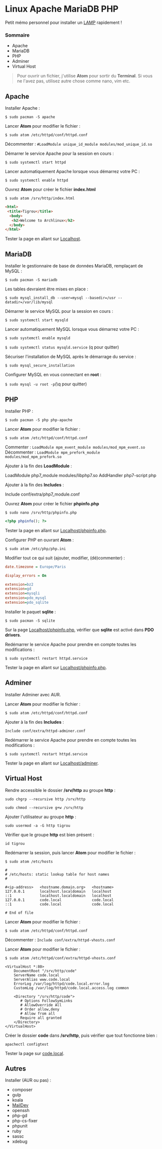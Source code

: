 # Linux Apache MariaDB PHP

Petit mémo personnel pour installer un [LAMP](https://wiki.archlinux.fr/LAMP) rapidement !

### Sommaire

- Apache
- MariaDB
- PHP
- Adminer
- Virtual Host

> Pour ouvrir un fichier, j'utilise **Atom** pour sortir du **Terminal**. Si vous ne l'avez pas, utilisez autre chose comme nano, vim etc.

## Apache

Installer Apache :

`$ sudo pacman -S apache`

Lancer **Atom** pour modifier le fichier :

`$ sudo atom /etc/httpd/conf/httpd.conf`

Décommenter : `#LoadModule unique_id_module modules/mod_unique_id.so`

Démarrer le service Apache pour la session en cours :

`$ sudo systemctl start httpd`

Lancer automatiquement Apache lorsque vous démarrez votre PC :

`$ sudo systemctl enable httpd`

Ouvrez **Atom** pour créer le fichier **index.html**

`$ sudo atom /srv/http/index.html`

```html
<html>
 <title>Tigrou</title>
  <body>
   <h2>Welcome to Archlinux</h2>
  </body>
</html>
```

Tester la page en allant sur [Localhost](http://localhost).

## MariaDB

Installer le gestionnaire de base de données MariaDB, remplaçant de MySQL :

`$ sudo pacman -S mariadb`

Les tables devraient être mises en place :

`$ sudo mysql_install_db --user=mysql --basedir=/usr --datadir=/var/lib/mysql`

Démarrer le service MySQL pour la session en cours :

`$ sudo systemctl start mysqld`

Lancer automatiquement MySQL lorsque vous démarrez votre PC :

`$ sudo systemctl enable mysqld`

`$ sudo systemctl status mysqld.service` (q pour quitter)

Sécuriser l'installation de MySQL après le démarrage du service :

`$ sudo mysql_secure_installation`

Configurer MySQL en vous connectant en **root** : 

`$ sudo mysql -u root -p`(\q pour quitter)

## PHP

Installer PHP :

`$ sudo pacman -S php php-apache`

Lancer **Atom** pour modifier le fichier :

`$ sudo atom /etc/httpd/conf/httpd.conf`

Commenter : `LoadModule mpm_event_module modules/mod_mpm_event.so`
Décommenter : `LoadModule mpm_prefork_module modules/mod_mpm_prefork.so`

Ajouter à la fin des **LoadModule** :

LoadModule php7_module modules/libphp7.so
AddHandler php7-script php

Ajouter à la fin des **Includes** :

Include conf/extra/php7_module.conf

Ouvrez **Atom** pour créer le fichier **phpinfo.php**

`$ sudo nano /srv/http/phpinfo.php`

```php
<?php phpinfo(); ?>
```

Tester la page en allant sur [Localhost/phpinfo.php](http://localhost/phpinfo.php).

Configurer PHP en ouvrant **Atom** :

`$ sudo atom /etc/php/php.ini`

Modifier tout ce qui suit (ajouter, modifier, (dé)commenter) :

```ini
date.timezone = Europe/Paris

display_errors = On

extension=bz2
extension=gd
extension=mysqli
extension=pdo_mysql
extension=pdo_sqlite
```

Installer le paquet **sqlite** :

`$ sudo pacman -S sqlite`

Sur la page [Localhost/phpinfo.php](http://localhost/phpinfo.php), vérifier que **sqlite** est activé dans **PDO drivers**.

Redémarrer le service Apache pour prendre en compte toutes les modifications :

`$ sudo systemctl restart httpd.service`

Tester la page en allant sur [Localhost/phpinfo.php](http://localhost/phpinfo.php).

## Adminer

Installer Adminer avec AUR.

Lancer **Atom** pour modifier le fichier :

`$ sudo atom /etc/httpd/conf/httpd.conf`

Ajouter à la fin des **Includes** :

`Include conf/extra/httpd-adminer.conf`

Redémarrer le service Apache pour prendre en compte toutes les modifications :

`$ sudo systemctl restart httpd.service`

Tester la page en allant sur [Localhost/adminer](http://localhost/adminer).

## Virtual Host

Rendre accessible le dossier **/srv/http** au groupe **http** :

`sudo chgrp --recursive http /srv/http`

`sudo chmod --recursive g+w /srv/http`

Ajouter l'utilisateur au groupe **http** :

`sudo usermod -a -G http tigrou`

Vérifier que le groupe **http** est bien présent :

`id tigrou`

Redémarrer la session, puis lancer **Atom** pour modifier le fichier :

`$ sudo atom /etc/hosts`

```
#
# /etc/hosts: static lookup table for host names
#

#<ip-address>   <hostname.domain.org>   <hostname>
127.0.0.1       localhost.localdomain   localhost
::1             localhost.localdomain   localhost
127.0.0.1       code.local              code.local
::1             code.local              code.local

# End of file
```

Lancer **Atom** pour modifier le fichier :

`$ sudo atom /etc/httpd/conf/httpd.conf`

Décommenter : `Include conf/extra/httpd-vhosts.conf`

Lancer **Atom** pour modifier le fichier :

`$ sudo atom /etc/httpd/conf/extra/httpd-vhosts.conf`

```
<VirtualHost *:80>
    DocumentRoot "/srv/http/code"
    ServerName code.local
    ServerAlias www.code.local
    ErrorLog /var/log/httpd/code.local.error.log
    CustomLog /var/log/httpd/code.local.access.log common

    <Directory "/srv/http/code">
       # Options FollowSymLinks
       # AllowOverride All
       # Order allow,deny
       # Allow from all
       Require all granted
    </Directory>
</VirtualHost>
```

Créer le dossier **code** dans **/srv/http**, puis vérifier que tout fonctionne bien :

`apachectl configtest`

Tester la page sur [code.local](http://code.local).

## Autres

Installer (AUR ou pas) :
- composer
- gulp
- koala
- [MailDev](http://danfarrelly.nyc/MailDev/)
- openssh
- php-gd
- php-cs-fixer
- phpunit
- ruby
- sassc
- xdebug
